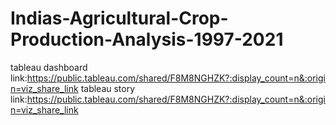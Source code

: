 # Indias-Agricultural-Crop-Production-Analysis-1997-2021


tableau dashboard link:https://public.tableau.com/shared/F8M8NGHZK?:display_count=n&:origin=viz_share_link
tableau story link:https://public.tableau.com/shared/F8M8NGHZK?:display_count=n&:origin=viz_share_link

